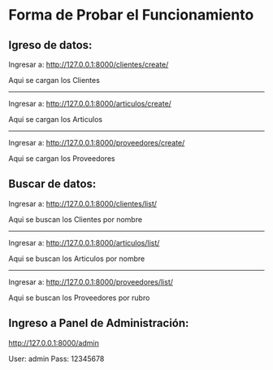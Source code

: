 # Forma de Probar el Funcionamiento
## Igreso de datos:

Ingresar a:
http://127.0.0.1:8000/clientes/create/

Aqui se cargan los Clientes
__________________________________________
Ingresar a:
http://127.0.0.1:8000/articulos/create/

Aqui se cargan los Articulos
__________________________________________
Ingresar a:
http://127.0.0.1:8000/proveedores/create/

Aqui se cargan los Proveedores

## Buscar de datos:

Ingresar a:
http://127.0.0.1:8000/clientes/list/

Aqui se buscan los Clientes por nombre
__________________________________________
Ingresar a:
http://127.0.0.1:8000/articulos/list/

Aqui se buscan los Articulos por nombre
__________________________________________
Ingresar a:
http://127.0.0.1:8000/proveedores/list/

Aqui se buscan los Proveedores por rubro

## Ingreso a Panel de Administración:

http://127.0.0.1:8000/admin

User: admin
Pass: 12345678
